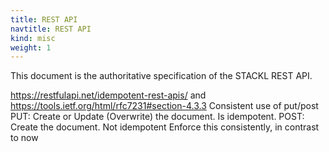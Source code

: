 ```yaml
---
title: REST API
navtitle: REST API
kind: misc
weight: 1
---
```


This document is the authoritative specification of the STACKL REST API.

<https://restfulapi.net/idempotent-rest-apis/> and <https://tools.ietf.org/html/rfc7231#section-4.3.3>
Consistent use of put/post
PUT: Create or Update (Overwrite) the document. Is idempotent.
POST: Create the document. Not idempotent
Enforce this consistently, in contrast to now
